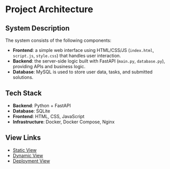 # Project Architecture

## System Description

The system consists of the following components:

* **Frontend**: a simple web interface using HTML/CSS/JS (`index.html`, `script.js`, `style.css`) that handles user interaction.
* **Backend**: the server-side logic built with FastAPI (`main.py`, `database.py`), providing APIs and business logic.
* **Database**: MySQL is used to store user data, tasks, and submitted solutions.

## Tech Stack

* **Backend**: Python + FastAPI
* **Database**: SQLite
* **Frontend**: HTML, CSS, JavaScript
* **Infrastructure**: Docker, Docker Compose, Nginx

## View Links

* [Static View](static-view.md)
* [Dynamic View](dynamic-view.md)
* [Deployment View](deployment-view.md)
